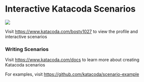 # Interactive Katacoda Scenarios

[![](http://shields.katacoda.com/katacoda/bosty1027/count.svg)](https://www.katacoda.com/bosty1027 "Get your profile on Katacoda.com")

Visit https://www.katacoda.com/bosty1027 to view the profile and interactive scenarios

### Writing Scenarios
Visit https://www.katacoda.com/docs to learn more about creating Katacoda scenarios

For examples, visit https://github.com/katacoda/scenario-example
